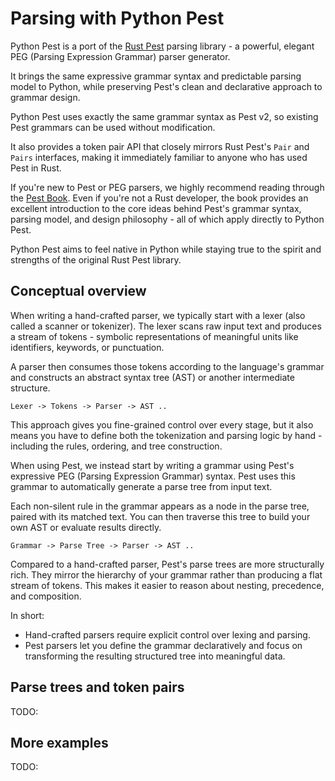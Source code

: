 # Parsing with Python Pest

Python Pest is a port of the [Rust Pest](https://pest.rs/) parsing library - a powerful, elegant PEG (Parsing Expression Grammar) parser generator.

It brings the same expressive grammar syntax and predictable parsing model to Python, while preserving Pest's clean and declarative approach to grammar design.

Python Pest uses exactly the same grammar syntax as Pest v2, so existing Pest grammars can be used without modification.

It also provides a token pair API that closely mirrors Rust Pest's `Pair` and `Pairs` interfaces, making it immediately familiar to anyone who has used Pest in Rust.

If you're new to Pest or PEG parsers, we highly recommend reading through the [Pest Book](https://pest.rs/book/). Even if you're not a Rust developer, the book provides an excellent introduction to the core ideas behind Pest's grammar syntax, parsing model, and design philosophy - all of which apply directly to Python Pest.

Python Pest aims to feel native in Python while staying true to the spirit and strengths of the original Rust Pest library.

## Conceptual overview

When writing a hand-crafted parser, we typically start with a lexer (also called a scanner or tokenizer). The lexer scans raw input text and produces a stream of tokens - symbolic representations of meaningful units like identifiers, keywords, or punctuation.

A parser then consumes those tokens according to the language's grammar and constructs an abstract syntax tree (AST) or another intermediate structure.

```
Lexer -> Tokens -> Parser -> AST ..
```

This approach gives you fine-grained control over every stage, but it also means you have to define both the tokenization and parsing logic by hand - including the rules, ordering, and tree construction.

When using Pest, we instead start by writing a grammar using Pest's expressive PEG (Parsing Expression Grammar) syntax. Pest uses this grammar to automatically generate a parse tree from input text.

Each non-silent rule in the grammar appears as a node in the parse tree, paired with its matched text. You can then traverse this tree to build your own AST or evaluate results directly.

```
Grammar -> Parse Tree -> Parser -> AST ..
```

Compared to a hand-crafted parser, Pest's parse trees are more structurally rich. They mirror the hierarchy of your grammar rather than producing a flat stream of tokens. This makes it easier to reason about nesting, precedence, and composition.

In short:

- Hand-crafted parsers require explicit control over lexing and parsing.
- Pest parsers let you define the grammar declaratively and focus on transforming the resulting structured tree into meaningful data.

## Parse trees and token pairs

TODO:

## More examples

TODO:
